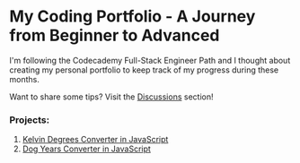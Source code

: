 # My Coding Portfolio - A Journey from Beginner to Advanced

I'm following the Codecademy Full-Stack Engineer Path and I thought about creating my personal portfolio to keep track of my progress during these months.

Want to share some tips? Visit the [Discussions](https://github.com/foresta86/portfolio/discussions) section!

### Projects:

1) [Kelvin Degrees Converter in JavaScript](https://github.com/foresta86/portfolio/blob/main/JavaScript%20-%20Kelvin%20Degrees%20Converter.js)
2) [Dog Years Converter in JavaScript](https://github.com/foresta86/portfolio/blob/main/JavaScript%20-%20Dog%20Years%20Converter.js)
